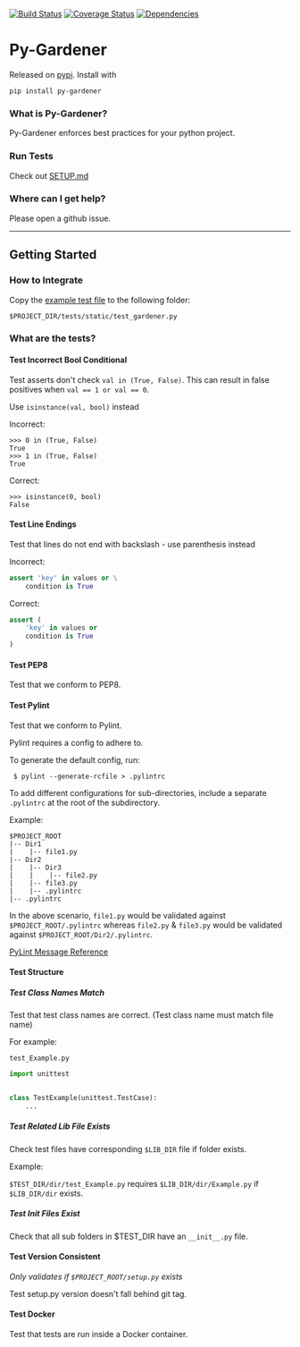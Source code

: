 [![Build Status](https://img.shields.io/travis/loopmediagroup/py-gardener/master.svg)](https://travis-ci.org/loopmediagroup/py-gardener)
[![Coverage Status](https://coveralls.io/repos/github/loopmediagroup/py-gardener/badge.svg?branch=master)](https://coveralls.io/github/loopmediagroup/py-gardener?branch=master)
[![Dependencies](https://pyup.io/repos/github/loopmediagroup/py-gardener/shield.svg?t=1518818417448)](https://pyup.io)

# Py-Gardener

Released on [pypi](https://pypi.python.org/pypi/Py-Gardener). Install with

`pip install py-gardener`

### What is Py-Gardener?

Py-Gardener enforces best practices for your python project.

### Run Tests

Check out [SETUP.md](SETUP.md)

### Where can I get help?

Please open a github issue.

-------------------

## Getting Started

### How to Integrate


Copy the [example test file](https://github.com/loopmediagroup/py-gardener/blob/master/tests/test_StaticTestBase.py) to the following folder:

`$PROJECT_DIR/tests/static/test_gardener.py`

### What are the tests?

#### Test Incorrect Bool Conditional

Test asserts don't check `val in (True, False)`. This can result in false positives when `val == 1 or val == 0`.

Use `isinstance(val, bool)` instead

Incorrect:

    >>> 0 in (True, False)
    True
    >>> 1 in (True, False)
    True

Correct:

    >>> isinstance(0, bool)
    False


#### Test Line Endings

Test that lines do not end with backslash - use parenthesis instead

Incorrect:
```python
assert 'key' in values or \
    condition is True
```

Correct:
```python
assert (
    'key' in values or
    condition is True
)
```

#### Test PEP8

Test that we conform to PEP8.

#### Test Pylint

Test that we conform to Pylint.

Pylint requires a config to adhere to. 

To generate the default config, run:

     $ pylint --generate-rcfile > .pylintrc

To add different configurations for sub-directories, include a separate `.pylintrc` at the root of the subdirectory.

Example: 

```
$PROJECT_ROOT
|-- Dir1
|    |-- file1.py
|-- Dir2
|    |-- Dir3
|    |    |-- file2.py
|    |-- file3.py
|    |-- .pylintrc
|-- .pylintrc
```

In the above scenario, `file1.py` would be validated against `$PROJECT_ROOT/.pylintrc` whereas `file2.py` & `file3.py` would be validated against `$PROJECT_ROOT/Dir2/.pylintrc`.

[PyLint Message Reference](http://pylint-messages.wikidot.com/all-codes)

#### Test Structure

##### Test Class Names Match

Test that test class names are correct. (Test class name must match file name)

For example:

`test_Example.py`
```python
import unittest


class TestExample(unittest.TestCase):
    ...
```

##### Test Related Lib File Exists

Check test files have corresponding `$LIB_DIR` file if folder exists.

Example:

`$TEST_DIR/dir/test_Example.py` requires `$LIB_DIR/dir/Example.py` if `$LIB_DIR/dir` exists.

##### Test Init Files Exist

Check that all sub folders in $TEST_DIR have an `__init__.py` file.

#### Test Version Consistent

*_Only validates if `$PROJECT_ROOT/setup.py` exists_*

Test setup.py version doesn't fall behind git tag.

#### Test Docker

Test that tests are run inside a Docker container.
